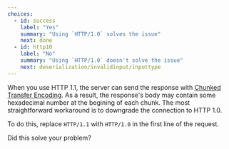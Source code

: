 ```yaml
---
choices:
  - id: success
    label: "Yes"
    summary: "Using `HTTP/1.0` solves the issue"
    next: done
  - id: http10
    label: "No"
    summary: "Using `HTTP/1.0` doesn't solve the issue"
    next: deserialization/invalidinput/inputtype
---
```


When you use HTTP 1.1, the server can send the response with [Chunked Transfer Encoding](https://en.wikipedia.org/wiki/Chunked_transfer_encoding).
As a result, the response's body may contain some hexadecimal number at the begining of each chunk.
The most straightforward workaround is to downgrade the connection to HTTP 1.0.

To do this, replace `HTTP/1.1` with `HTTP/1.0` in the first line of the request.

Did this solve your problem?
